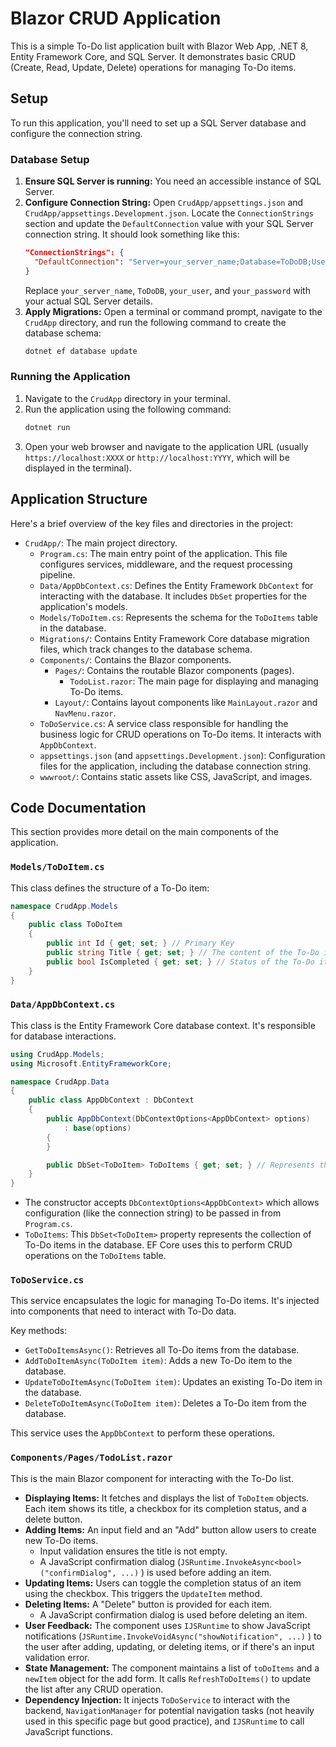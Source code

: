 # Blazor CRUD Application

This is a simple To-Do list application built with Blazor Web App, .NET 8, Entity Framework Core, and SQL Server. It demonstrates basic CRUD (Create, Read, Update, Delete) operations for managing To-Do items.

## Setup

To run this application, you'll need to set up a SQL Server database and configure the connection string.

### Database Setup

1.  **Ensure SQL Server is running:** You need an accessible instance of SQL Server.
2.  **Configure Connection String:**
    Open `CrudApp/appsettings.json` and `CrudApp/appsettings.Development.json`.
    Locate the `ConnectionStrings` section and update the `DefaultConnection` value with your SQL Server connection string. It should look something like this:
    ```json
    "ConnectionStrings": {
      "DefaultConnection": "Server=your_server_name;Database=ToDoDB;User ID=your_user;Password=your_password;Trusted_Connection=False;Encrypt=True;"
    }
    ```
    Replace `your_server_name`, `ToDoDB`, `your_user`, and `your_password` with your actual SQL Server details.
3.  **Apply Migrations:**
    Open a terminal or command prompt, navigate to the `CrudApp` directory, and run the following command to create the database schema:
    ```bash
    dotnet ef database update
    ```

### Running the Application

1.  Navigate to the `CrudApp` directory in your terminal.
2.  Run the application using the following command:
    ```bash
    dotnet run
    ```
3.  Open your web browser and navigate to the application URL (usually `https://localhost:XXXX` or `http://localhost:YYYY`, which will be displayed in the terminal).

## Application Structure

Here's a brief overview of the key files and directories in the project:

-   `CrudApp/`: The main project directory.
    -   `Program.cs`: The main entry point of the application. This file configures services, middleware, and the request processing pipeline.
    -   `Data/AppDbContext.cs`: Defines the Entity Framework `DbContext` for interacting with the database. It includes `DbSet` properties for the application's models.
    -   `Models/ToDoItem.cs`: Represents the schema for the `ToDoItems` table in the database.
    -   `Migrations/`: Contains Entity Framework Core database migration files, which track changes to the database schema.
    -   `Components/`: Contains the Blazor components.
        -   `Pages/`: Contains the routable Blazor components (pages).
            -   `TodoList.razor`: The main page for displaying and managing To-Do items.
        -   `Layout/`: Contains layout components like `MainLayout.razor` and `NavMenu.razor`.
    -   `ToDoService.cs`: A service class responsible for handling the business logic for CRUD operations on To-Do items. It interacts with `AppDbContext`.
    -   `appsettings.json` (and `appsettings.Development.json`): Configuration files for the application, including the database connection string.
    -   `wwwroot/`: Contains static assets like CSS, JavaScript, and images.

## Code Documentation

This section provides more detail on the main components of the application.

### `Models/ToDoItem.cs`

This class defines the structure of a To-Do item:

```csharp
namespace CrudApp.Models
{
    public class ToDoItem
    {
        public int Id { get; set; } // Primary Key
        public string Title { get; set; } // The content of the To-Do item
        public bool IsCompleted { get; set; } // Status of the To-Do item
    }
}
```

### `Data/AppDbContext.cs`

This class is the Entity Framework Core database context. It's responsible for database interactions.

```csharp
using CrudApp.Models;
using Microsoft.EntityFrameworkCore;

namespace CrudApp.Data
{
    public class AppDbContext : DbContext
    {
        public AppDbContext(DbContextOptions<AppDbContext> options)
            : base(options)
        {
        }

        public DbSet<ToDoItem> ToDoItems { get; set; } // Represents the ToDoItems table
    }
}
```
-   The constructor accepts `DbContextOptions<AppDbContext>` which allows configuration (like the connection string) to be passed in from `Program.cs`.
-   `ToDoItems`: This `DbSet<ToDoItem>` property represents the collection of To-Do items in the database. EF Core uses this to perform CRUD operations on the `ToDoItems` table.

### `ToDoService.cs`

This service encapsulates the logic for managing To-Do items. It's injected into components that need to interact with To-Do data.

Key methods:
-   `GetToDoItemsAsync()`: Retrieves all To-Do items from the database.
-   `AddToDoItemAsync(ToDoItem item)`: Adds a new To-Do item to the database.
-   `UpdateToDoItemAsync(ToDoItem item)`: Updates an existing To-Do item in the database.
-   `DeleteToDoItemAsync(ToDoItem item)`: Deletes a To-Do item from the database.

This service uses the `AppDbContext` to perform these operations.

### `Components/Pages/TodoList.razor`

This is the main Blazor component for interacting with the To-Do list.

-   **Displaying Items:** It fetches and displays the list of `ToDoItem` objects. Each item shows its title, a checkbox for its completion status, and a delete button.
-   **Adding Items:** An input field and an "Add" button allow users to create new To-Do items.
    -   Input validation ensures the title is not empty.
    -   A JavaScript confirmation dialog (`JSRuntime.InvokeAsync<bool>("confirmDialog", ...)` ) is used before adding an item.
-   **Updating Items:** Users can toggle the completion status of an item using the checkbox. This triggers the `UpdateItem` method.
-   **Deleting Items:** A "Delete" button is provided for each item.
    -   A JavaScript confirmation dialog is used before deleting an item.
-   **User Feedback:** The component uses `IJSRuntime` to show JavaScript notifications (`JSRuntime.InvokeVoidAsync("showNotification", ...)` ) to the user after adding, updating, or deleting items, or if there's an input validation error.
-   **State Management:** The component maintains a list of `toDoItems` and a `newItem` object for the add form. It calls `RefreshToDoItems()` to update the list after any CRUD operation.
-   **Dependency Injection:** It injects `ToDoService` to interact with the backend, `NavigationManager` for potential navigation tasks (not heavily used in this specific page but good practice), and `IJSRuntime` to call JavaScript functions.
